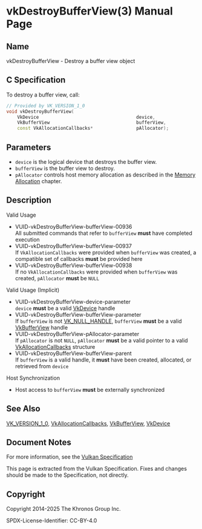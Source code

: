 # vkDestroyBufferView(3) Manual Page

## Name

vkDestroyBufferView - Destroy a buffer view object



## [](#_c_specification)C Specification

To destroy a buffer view, call:

```c++
// Provided by VK_VERSION_1_0
void vkDestroyBufferView(
    VkDevice                                    device,
    VkBufferView                                bufferView,
    const VkAllocationCallbacks*                pAllocator);
```

## [](#_parameters)Parameters

- `device` is the logical device that destroys the buffer view.
- `bufferView` is the buffer view to destroy.
- `pAllocator` controls host memory allocation as described in the [Memory Allocation](https://registry.khronos.org/vulkan/specs/latest/html/vkspec.html#memory-allocation) chapter.

## [](#_description)Description

Valid Usage

- [](#VUID-vkDestroyBufferView-bufferView-00936)VUID-vkDestroyBufferView-bufferView-00936  
  All submitted commands that refer to `bufferView` **must** have completed execution
- [](#VUID-vkDestroyBufferView-bufferView-00937)VUID-vkDestroyBufferView-bufferView-00937  
  If `VkAllocationCallbacks` were provided when `bufferView` was created, a compatible set of callbacks **must** be provided here
- [](#VUID-vkDestroyBufferView-bufferView-00938)VUID-vkDestroyBufferView-bufferView-00938  
  If no `VkAllocationCallbacks` were provided when `bufferView` was created, `pAllocator` **must** be `NULL`

Valid Usage (Implicit)

- [](#VUID-vkDestroyBufferView-device-parameter)VUID-vkDestroyBufferView-device-parameter  
  `device` **must** be a valid [VkDevice](https://registry.khronos.org/vulkan/specs/latest/man/html/VkDevice.html) handle
- [](#VUID-vkDestroyBufferView-bufferView-parameter)VUID-vkDestroyBufferView-bufferView-parameter  
  If `bufferView` is not [VK\_NULL\_HANDLE](https://registry.khronos.org/vulkan/specs/latest/man/html/VK_NULL_HANDLE.html), `bufferView` **must** be a valid [VkBufferView](https://registry.khronos.org/vulkan/specs/latest/man/html/VkBufferView.html) handle
- [](#VUID-vkDestroyBufferView-pAllocator-parameter)VUID-vkDestroyBufferView-pAllocator-parameter  
  If `pAllocator` is not `NULL`, `pAllocator` **must** be a valid pointer to a valid [VkAllocationCallbacks](https://registry.khronos.org/vulkan/specs/latest/man/html/VkAllocationCallbacks.html) structure
- [](#VUID-vkDestroyBufferView-bufferView-parent)VUID-vkDestroyBufferView-bufferView-parent  
  If `bufferView` is a valid handle, it **must** have been created, allocated, or retrieved from `device`

Host Synchronization

- Host access to `bufferView` **must** be externally synchronized

## [](#_see_also)See Also

[VK\_VERSION\_1\_0](https://registry.khronos.org/vulkan/specs/latest/man/html/VK_VERSION_1_0.html), [VkAllocationCallbacks](https://registry.khronos.org/vulkan/specs/latest/man/html/VkAllocationCallbacks.html), [VkBufferView](https://registry.khronos.org/vulkan/specs/latest/man/html/VkBufferView.html), [VkDevice](https://registry.khronos.org/vulkan/specs/latest/man/html/VkDevice.html)

## [](#_document_notes)Document Notes

For more information, see the [Vulkan Specification](https://registry.khronos.org/vulkan/specs/latest/html/vkspec.html#vkDestroyBufferView)

This page is extracted from the Vulkan Specification. Fixes and changes should be made to the Specification, not directly.

## [](#_copyright)Copyright

Copyright 2014-2025 The Khronos Group Inc.

SPDX-License-Identifier: CC-BY-4.0